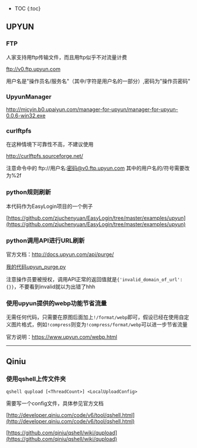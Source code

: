 
* TOC
{:toc}

## UPYUN

### FTP

人家支持用ftp传输文件，而且用ftp似乎不对流量计费

ftp://v0.ftp.upyun.com 

用户名是"操作员名/服务名"（其中/字符是用户名的一部分）,密码为"操作员密码"

### UpyunManager

http://micyin.b0.upaiyun.com/manager-for-upyun/manager-for-upyun-0.0.6-win32.exe


### curlftpfs

在这种情境下可靠性不高，不建议使用

http://curlftpfs.sourceforge.net/

注意命令中的 ftp://用户名:密码@v0.ftp.upyun.com 其中的用户名的/符号需要改为%2f

### python规则刷新

本代码作为EasyLogin项目的一个例子

[https://github.com/zjuchenyuan/EasyLogin/tree/master/examples/upyun](https://github.com/zjuchenyuan/EasyLogin/tree/master/examples/upyun)

### python调用API进行URL刷新

官方文档：http://docs.upyun.com/api/purge/

[我的代码upyun_purge.py](code/upyun_purge.py)

注意操作员要被授权，调用API正常的返回值就是`{'invalid_domain_of_url': {}}`，不要看到invalid就以为出错了hhh

### 使用upyun提供的webp功能节省流量

无需任何代码，只需要在原图后面加上`!/format/webp`即可，假设已经在使用自定义图片格式，例如`!compress`则变为`!compress/format/webp`可以进一步节省流量

官方说明：https://www.upyun.com/webp.html

----

## Qiniu

### 使用qshell上传文件夹

    qshell qupload [<ThreadCount>] <LocalUploadConfig>

需要写一个config文件，具体参见官方文档

[http://developer.qiniu.com/code/v6/tool/qshell.html](http://developer.qiniu.com/code/v6/tool/qshell.html)

[https://github.com/qiniu/qshell/wiki/qupload](https://github.com/qiniu/qshell/wiki/qupload)